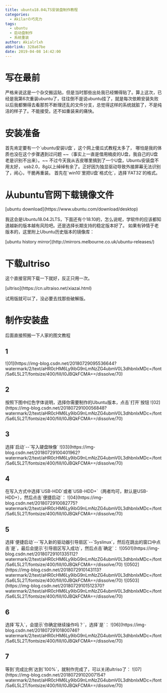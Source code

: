 ```yaml
---
title: ubuntu18.04LTS安装盘制作教程
categories:
  - Akilarの巧克力
tags:
  - ubuntu
  - 启动盘制作
  - 系统重装
author: Akialrlxh
abbrlink: 328a67be
date: 2019-04-08 14:42:00
---
```

# 写在最前
<div class="note info"><p>严格来说这是一个杂交搬运贴，但是当时那些出处我已经懒得贴了。算上这次，已经是我第6次重装ubuntu了，往往倒不是说ubuntu挂了，就是每次依赖安装失败以后我都懒得去看那剪不断理还乱的文件分支，总觉得这样的系统就脏了，不是纯洁的样子了。不能接受。还不如重装来的痛快。</p></div>



# 安装准备
<div class="note default no-icon"><p>首先肯定要有一个`ubuntu安装U盘`，这个网上傻瓜式教程太多了，
哪怕是我的体质也没在这个步骤遇到过问题
~~（事实上一直是借用楠皮的U盘，我自己的U盘老是识别不出来）。~~
不过今天我从吉皮哪里搞到了一个U盘，Ubuntu安装盘不用太好，
usb2.0，8g以上绰绰有余了。正好因为独显驱动导致外接屏幕无法识别了，闹心，干脆再重装。
首先在`win10`里把U盘`格式化`，选择`FAT32`的格式。</p></div>



# 从ubuntu官网下载镜像文件

<div class="note primary"><p>[ubuntu download](https://www.ubuntu.com/download/desktop)</p></div>


<div class="note default no-icon"><p>我这会是Ubuntu18.04.2LTS，下面还有个18.10的，怎么说呢，学软件的应该都知道越新的版本越有风险吧。还是选择长期支持的稳定版本好了。 
  如果有钟情于老版本的，这里附上Ubuntu历史版本的镜像库：</p></div>

 

 <div class="note primary"><p>[ubuntu history mirror](http://mirrors.melbourne.co.uk/ubuntu-releases/)</p></div>



# 下载ultriso
<div class="note default no-icon"><p>这个直接官网下载一下就好，反正只用一次。</p></div>

<div class="note primary"><p>[ultriso](https://cn.ultraiso.net/xiazai.html)</p></div>

<div class="note default no-icon"><p>试用版就可以了，没必要去找那些破解版。</p></div>






# 制作安装盘

<div class="note default no-icon"><p>后面直接照搬一下人家的图文教程</p></div>
  
## 1
<div class="note default"><p>![01](https://img-blog.csdn.net/20180729095536644?watermark/2/text/aHR0cHM6Ly9ibG9nLmNzZG4ubmV0L3dhbnlxMDc=/font/5a6L5L2T/fontsize/400/fill/I0JBQkFCMA==/dissolve/70)</p></div>


## 2
<div class="note default"><p>按照下图中红色字体说明，选择你需要制作的Ubuntu版本，点击`打开`按钮
![02](https://img-blog.csdn.net/20180729100056848?watermark/2/text/aHR0cHM6Ly9ibG9nLmNzZG4ubmV0L3dhbnlxMDc=/font/5a6L5L2T/fontsize/400/fill/I0JBQkFCMA==/dissolve/70)</p></div>

## 3
<div class="note default"><p>选择`启动`--`写入硬盘映像`
![03](https://img-blog.csdn.net/20180729100401962?watermark/2/text/aHR0cHM6Ly9ibG9nLmNzZG4ubmV0L3dhbnlxMDc=/font/5a6L5L2T/fontsize/400/fill/I0JBQkFCMA==/dissolve/70)</p></div>

## 4
<div class="note default"><p>在写入方式中选择`USB-HDD`或者`USB-HDD+`（两者均可，默认是USB-HDD+），然后点击`便捷启动`：
![04](https://img-blog.csdn.net/2018072910082775?watermark/2/text/aHR0cHM6Ly9ibG9nLmNzZG4ubmV0L3dhbnlxMDc=/font/5a6L5L2T/fontsize/400/fill/I0JBQkFCMA==/dissolve/70)</p></div>

## 5
<div class="note primary"><p> 选择`便捷启动`--`写入新的驱动器引导扇区`--`Syslinux`，然后在跳出的窗口中点击`是`，最后会提示`引导扇区写入成功`，然后点击`确定`：
![0501](https://img-blog.csdn.net/20180729101335112?watermark/2/text/aHR0cHM6Ly9ibG9nLmNzZG4ubmV0L3dhbnlxMDc=/font/5a6L5L2T/fontsize/400/fill/I0JBQkFCMA==/dissolve/70)
![0502](https://img-blog.csdn.net/2018072910143113?watermark/2/text/aHR0cHM6Ly9ibG9nLmNzZG4ubmV0L3dhbnlxMDc=/font/5a6L5L2T/fontsize/400/fill/I0JBQkFCMA==/dissolve/70)
![0503](https://img-blog.csdn.net/20180729101512370?watermark/2/text/aHR0cHM6Ly9ibG9nLmNzZG4ubmV0L3dhbnlxMDc=/font/5a6L5L2T/fontsize/400/fill/I0JBQkFCMA==/dissolve/70)</p></div>


## 6
<div class="note warning"><p>选择`写入`，会提示`你确定继续操作吗？`，选择`是`：
![06](https://img-blog.csdn.net/20180729101800746?watermark/2/text/aHR0cHM6Ly9ibG9nLmNzZG4ubmV0L3dhbnlxMDc=/font/5a6L5L2T/fontsize/400/fill/I0JBQkFCMA==/dissolve/70)</p></div>

## 7
<div class="note success"><p>等到`完成比例`达到`100%`，就制作完成了，可以关闭ultriso了：
![07](https://img-blog.csdn.net/20180729102007154?watermark/2/text/aHR0cHM6Ly9ibG9nLmNzZG4ubmV0L3dhbnlxMDc=/font/5a6L5L2T/fontsize/400/fill/I0JBQkFCMA==/dissolve/70)</p></div>
